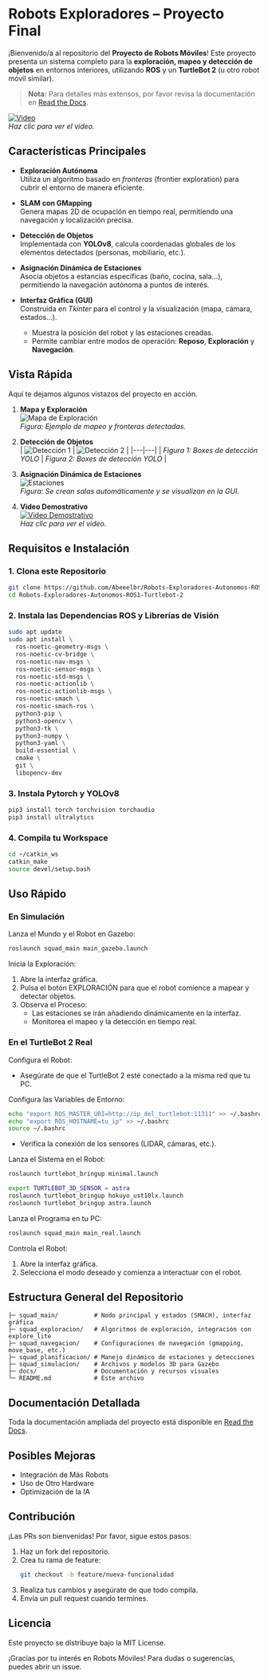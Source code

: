 # Robots Exploradores – Proyecto Final

¡Bienvenido/a al repositorio del **Proyecto de Robots Móviles**! Este proyecto presenta un sistema completo para la **exploración, mapeo y detección de objetos** en entornos interiores, utilizando **ROS** y un **TurtleBot 2** (u otro robot móvil similar).

> **Nota:** Para detalles más extensos, por favor revisa la documentación en [Read the Docs](https://robots-exploradores-autonomos-ros1-turtlebot-2.readthedocs.io/es/latest/).

[![Video](/doc-RobotsExploradores/source/img/VideoSimulacion.png)](https://drive.google.com/file/d/13IIA79M0_kRF3XvuBS5XlNPnEU61BiQG/view?usp=sharing)  
_Haz clic para ver el video._

## Características Principales

- **Exploración Autónoma**  
  Utiliza un algoritmo basado en _fronteras_ (frontier exploration) para cubrir el entorno de manera eficiente.

- **SLAM con GMapping**  
  Genera mapas 2D de ocupación en tiempo real, permitiendo una navegación y localización precisa.

- **Detección de Objetos**  
  Implementada con **YOLOv8**, calcula coordenadas globales de los elementos detectados (personas, mobiliario, etc.).

- **Asignación Dinámica de Estaciones**  
  Asocia objetos a estancias específicas (baño, cocina, sala…), permitiendo la navegación autónoma a puntos de interés.

- **Interfaz Gráfica (GUI)**  
  Construida en _Tkinter_ para el control y la visualización (mapa, cámara, estados...).  
  - Muestra la posición del robot y las estaciones creadas.  
  - Permite cambiar entre modos de operación: **Reposo**, **Exploración** y **Navegación**.

## Vista Rápida

Aquí te dejamos algunos vistazos del proyecto en acción.
1. **Mapa y Exploración**  
   ![Mapa de Exploración](/doc-RobotsExploradores/source/img/Exploracion.png)  
   _Figura: Ejemplo de mapeo y fronteras detectadas._

2. **Detección de Objetos**  
| ![Detección 1](/doc-RobotsExploradores/source/img/Deteccion.png) | ![Detección 2](/doc-RobotsExploradores/source/img/deteccińPersoaReal.png) |
|---|---|
| _Figura 1: Boxes de detección YOLO_ | _Figura 2: Boxes de detección YOLO_ |

3. **Asignación Dinámica de Estaciones**  
   ![Estaciones](/doc-RobotsExploradores/source/img/creacionSalas.png)  
   _Figura: Se crean salas automáticamente y se visualizan en la GUI._

4. **Video Demostrativo**  
   [![Video Demostrativo](/doc-RobotsExploradores/source/img/VideoReal.png)](https://drive.google.com/file/d/13IIA79M0_kRF3XvuBS5XlNPnEU61BiQG/view?usp=sharing)  
   _Haz clic para ver el video._

## Requisitos e Instalación

### 1. Clona este Repositorio
```bash
git clone https://github.com/Abeeelbr/Robots-Exploradores-Autonomos-ROS1-Turtlebot-2.git
cd Robots-Exploradores-Autonomos-ROS1-Turtlebot-2
```

### 2. Instala las Dependencias ROS y Librerías de Visión
```bash
sudo apt update
sudo apt install \
  ros-noetic-geometry-msgs \
  ros-noetic-cv-bridge \
  ros-noetic-nav-msgs \
  ros-noetic-sensor-msgs \
  ros-noetic-std-msgs \
  ros-noetic-actionlib \
  ros-noetic-actionlib-msgs \
  ros-noetic-smach \
  ros-noetic-smach-ros \
  python3-pip \
  python3-opencv \
  python3-tk \
  python3-numpy \
  python3-yaml \
  build-essential \
  cmake \
  git \
  libopencv-dev
```

### 3. Instala Pytorch y YOLOv8
```bash
pip3 install torch torchvision torchaudio
pip3 install ultralytics
```

### 4. Compila tu Workspace
```bash
cd ~/catkin_ws
catkin_make
source devel/setup.bash
```

## Uso Rápido

### En Simulación
Lanza el Mundo y el Robot en Gazebo:
```bash
roslaunch squad_main main_gazebo.launch
```

Inicia la Exploración:
1. Abre la interfaz gráfica.
2. Pulsa el botón EXPLORACIÓN para que el robot comience a mapear y detectar objetos.
3. Observa el Proceso:
   - Las estaciones se irán añadiendo dinámicamente en la interfaz.
   - Monitorea el mapeo y la detección en tiempo real.

### En el TurtleBot 2 Real


Configura el Robot:

- Asegúrate de que el TurtleBot 2 esté conectado a la misma red que tu PC.

Configura las Variables de Entorno:
```bash
echo "export ROS_MASTER_URI=http://ip_del_turtlebot:11311" >> ~/.bashrc
echo "export ROS_HOSTNAME=tu_ip" >> ~/.bashrc
source ~/.bashrc
```

- Verifica la conexión de los sensores (LIDAR, cámaras, etc.).

Lanza el Sistema en el Robot:
```bash
roslaunch turtlebot_bringup minimal.launch
```
```bash
export TURTLEBOT_3D_SENSOR = astra
roslaunch turtlebot_bringup hokuyo_ust10lx.launch
roslaunch turtlebot_bringup astra.launch
```

Lanza el Programa en tu PC:
```bash
roslaunch squad_main main_real.launch
```

Controla el Robot:
1. Abre la interfaz gráfica.
2. Selecciona el modo deseado y comienza a interactuar con el robot.

## Estructura General del Repositorio
```
├─ squad_main/          # Nodo principal y estados (SMACH), interfaz gráfica
├─ squad_exploracion/   # Algoritmos de exploración, integración con explore_lite
├─ squad_navegacion/    # Configuraciones de navegación (gmapping, move_base, etc.)
├─ squad_planificacion/ # Manejo dinámico de estaciones y detecciones
├─ squad_simulacion/    # Archivos y modelos 3D para Gazebo
├─ docs/                # Documentación y recursos visuales
└─ README.md            # Este archivo
```

## Documentación Detallada
Toda la documentación ampliada del proyecto está disponible en [Read the Docs](https://robots-exploradores-autonomos-ros1-turtlebot-2.readthedocs.io/es/latest/).

## Posibles Mejoras
- Integración de Más Robots
- Uso de Otro Hardware
- Optimización de la IA

## Contribución
¡Las PRs son bienvenidas! Por favor, sigue estos pasos:

1. Haz un fork del repositorio.
2. Crea tu rama de feature:
   ```bash
   git checkout -b feature/nueva-funcionalidad
   ```
3. Realiza tus cambios y asegúrate de que todo compila.
4. Envía un pull request cuando termines.

## Licencia
Este proyecto se distribuye bajo la MIT License.


¡Gracias por tu interés en Robots Móviles! Para dudas o sugerencias, puedes abrir un issue.